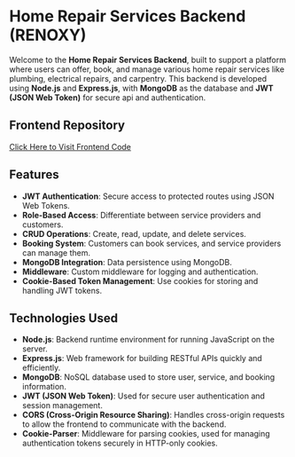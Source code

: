 # Home Repair Services Backend (RENOXY)

Welcome to the **Home Repair Services Backend**, built to support a platform where users can offer, book, and manage various home repair services like plumbing, electrical repairs, and carpentry. This backend is developed using **Node.js** and **Express.js**, with **MongoDB** as the database and **JWT (JSON Web Token)** for secure api and authentication.

## Frontend Repository
[Click Here to Visit Frontend Code](https://github.com/dear-mahmud-bd/home-repair-services-client)

## Features
- **JWT Authentication**: Secure access to protected routes using JSON Web Tokens.
- **Role-Based Access**: Differentiate between service providers and customers.
- **CRUD Operations**: Create, read, update, and delete services.
- **Booking System**: Customers can book services, and service providers can manage them.
- **MongoDB Integration**: Data persistence using MongoDB.
- **Middleware**: Custom middleware for logging and authentication.
- **Cookie-Based Token Management**: Use cookies for storing and handling JWT tokens.

## Technologies Used
- **Node.js**: Backend runtime environment for running JavaScript on the server.
- **Express.js**: Web framework for building RESTful APIs quickly and efficiently.
- **MongoDB**: NoSQL database used to store user, service, and booking information.
- **JWT (JSON Web Token)**: Used for secure user authentication and session management.
- **CORS (Cross-Origin Resource Sharing)**: Handles cross-origin requests to allow the frontend to communicate with the backend.
- **Cookie-Parser**: Middleware for parsing cookies, used for managing authentication tokens securely in HTTP-only cookies.
